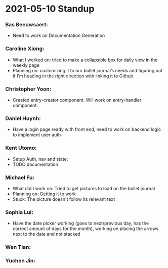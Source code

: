 # 2021-05-10 Standup

### **Bas Beeuwsaert:**
- Need to work on Documentation Generation

### **Caroline Xiong:**
- What I worked on: tried to make a collapsible box for daily view in the weekly page
- Planning on: customizing it to our bullet journal’s needs and figuring out if I’m heading in the right direction with linking it to Github

### **Christopher Yoon:**
- Created entry-creator component. Will work on entry-handler component.

### **Daniel Huynh:**
- Have a login page ready with front end, need to work on backend logic to implement user auth

### **Kent Utomo:** 
- Setup Auth, nav and state:
- TODO documentation

### **Michael Fu:**
- What did I work on: Tried to get pictures to load on the bullet journal
- Planning on: Getting it to work
- Stuck: The picture doesn't follow its relevant text

### **Sophia Lui:**
- Have the date picker working (goes to next/previous day, has the correct amount of days for the month), working on placing the arrows next to the date and not stacked

### **Wen Tian:**

### **Yuchen Jin:**